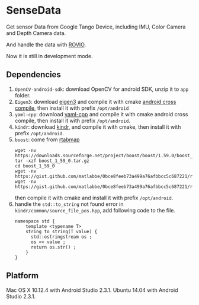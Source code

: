 # SenseData
Get sensor Data from Google Tango Device, including IMU, Color Camera and Depth Camera data.

And handle the data with [ROVIO](https://github.com/ethz-asl/rovio).

Now it is still in development mode.

## Dependencies
1. `OpenCV-android-sdk`: download OpenCV for android SDK, unzip it to `app` folder.
2. `Eigen3`: download [eigen3](http://eigen.tuxfamily.org/index.php?title=Main_Page) and compile it with cmake [android cross compile](https://github.com/taka-no-me/android-cmake), then install it with prefix `/opt/android`
3. `yaml-cpp`: download [yaml-cpp](https://github.com/jbeder/yaml-cpp) and compile it with cmake android cross compile, then install it with prefix `/opt/android`.
4. `kindr`: download [kindr](https://github.com/ethz-asl/kindr), and compile it with cmake, then install it with prefix `/opt/android`. 
5. `boost`: come from [rtabmap](https://github.com/introlab/rtabmap)
    ```
    wget -nv https://downloads.sourceforge.net/project/boost/boost/1.59.0/boost_1_59_0.tar.gz
    tar -xzf boost_1_59_0.tar.gz
    cd boost_1_59_0
    wget -nv https://gist.github.com/matlabbe/0bce8feeb73a499a76afbbcc5c687221/raw/489ff2869eccd6f8d03ffb9090ef839108762741/BoostConfig.cmake.in
    wget -nv https://gist.github.com/matlabbe/0bce8feeb73a499a76afbbcc5c687221/raw/e7fbf0e301cfea417a7aa69989a761a4de08b8c3/CMakeLists.txt
    ```
    then compile it with cmake and install it with prefix `/opt/android`.
6. handle the `std::to_string` not found error in `kindr/common/source_file_pos.hpp`, add following code to the file.
    ```
    namespace std {
        template <typename T>
        string to_string(T value) {
          std::ostringstream os ;
          os << value ;
          return os.str() ;
        }
    }
    ```

## Platform
Mac OS X 10.12.4 with Android Studio 2.3.1.
Ubuntu 14.04 with Android Studio 2.3.1.


